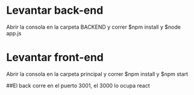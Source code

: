 # Levantar back-end

Abrir la consola en la carpeta BACKEND y correr $npm install y $node app.js

# Levantar front-end

Abrir la consola en la carpeta principal y correr $npm install y $npm start

##El back corre en el puerto 3001, el 3000 lo ocupa react
